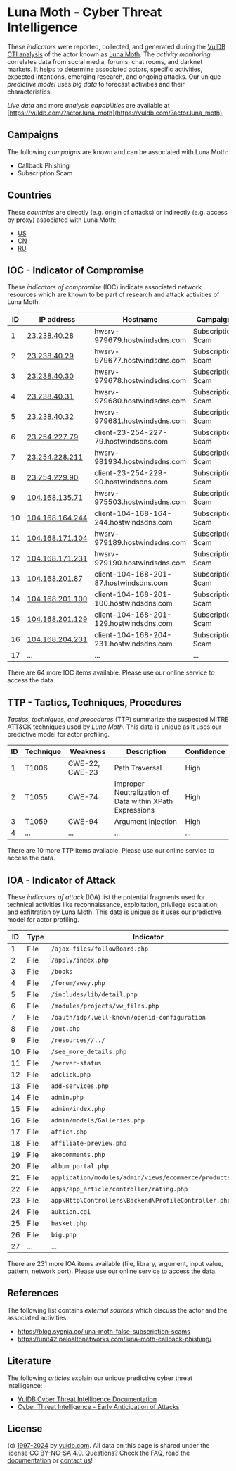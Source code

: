 # Luna Moth - Cyber Threat Intelligence

These _indicators_ were reported, collected, and generated during the [VulDB CTI analysis](https://vuldb.com/?kb.cti) of the actor known as [Luna Moth](https://vuldb.com/?actor.luna_moth). The _activity monitoring_ correlates data from social media, forums, chat rooms, and darknet markets. It helps to determine associated actors, specific activities, expected intentions, emerging research, and ongoing attacks. Our unique _predictive model_ uses _big data_ to forecast activities and their characteristics.

_Live data_ and more _analysis capabilities_ are available at [https://vuldb.com/?actor.luna_moth](https://vuldb.com/?actor.luna_moth)

## Campaigns

The following _campaigns_ are known and can be associated with Luna Moth:

* Callback Phishing
* Subscription Scam

## Countries

These _countries_ are directly (e.g. origin of attacks) or indirectly (e.g. access by proxy) associated with Luna Moth:

* [US](https://vuldb.com/?country.us)
* [CN](https://vuldb.com/?country.cn)
* [RU](https://vuldb.com/?country.ru)

## IOC - Indicator of Compromise

These _indicators of compromise_ (IOC) indicate associated network resources which are known to be part of research and attack activities of Luna Moth.

ID | IP address | Hostname | Campaign | Confidence
-- | ---------- | -------- | -------- | ----------
1 | [23.238.40.28](https://vuldb.com/?ip.23.238.40.28) | hwsrv-979679.hostwindsdns.com | Subscription Scam | High
2 | [23.238.40.29](https://vuldb.com/?ip.23.238.40.29) | hwsrv-979677.hostwindsdns.com | Subscription Scam | High
3 | [23.238.40.30](https://vuldb.com/?ip.23.238.40.30) | hwsrv-979678.hostwindsdns.com | Subscription Scam | High
4 | [23.238.40.31](https://vuldb.com/?ip.23.238.40.31) | hwsrv-979680.hostwindsdns.com | Subscription Scam | High
5 | [23.238.40.32](https://vuldb.com/?ip.23.238.40.32) | hwsrv-979681.hostwindsdns.com | Subscription Scam | High
6 | [23.254.227.79](https://vuldb.com/?ip.23.254.227.79) | client-23-254-227-79.hostwindsdns.com | Subscription Scam | High
7 | [23.254.228.211](https://vuldb.com/?ip.23.254.228.211) | hwsrv-981934.hostwindsdns.com | Subscription Scam | High
8 | [23.254.229.90](https://vuldb.com/?ip.23.254.229.90) | client-23-254-229-90.hostwindsdns.com | Subscription Scam | High
9 | [104.168.135.71](https://vuldb.com/?ip.104.168.135.71) | hwsrv-975503.hostwindsdns.com | Subscription Scam | High
10 | [104.168.164.244](https://vuldb.com/?ip.104.168.164.244) | client-104-168-164-244.hostwindsdns.com | Subscription Scam | High
11 | [104.168.171.104](https://vuldb.com/?ip.104.168.171.104) | hwsrv-979189.hostwindsdns.com | Subscription Scam | High
12 | [104.168.171.231](https://vuldb.com/?ip.104.168.171.231) | hwsrv-979190.hostwindsdns.com | Subscription Scam | High
13 | [104.168.201.87](https://vuldb.com/?ip.104.168.201.87) | client-104-168-201-87.hostwindsdns.com | Subscription Scam | High
14 | [104.168.201.100](https://vuldb.com/?ip.104.168.201.100) | client-104-168-201-100.hostwindsdns.com | Subscription Scam | High
15 | [104.168.201.129](https://vuldb.com/?ip.104.168.201.129) | client-104-168-201-129.hostwindsdns.com | Subscription Scam | High
16 | [104.168.204.231](https://vuldb.com/?ip.104.168.204.231) | client-104-168-204-231.hostwindsdns.com | Subscription Scam | High
17 | ... | ... | ... | ...

There are 64 more IOC items available. Please use our online service to access the data.

## TTP - Tactics, Techniques, Procedures

_Tactics, techniques, and procedures_ (TTP) summarize the suspected MITRE ATT&CK techniques used by _Luna Moth_. This data is unique as it uses our predictive model for actor profiling.

ID | Technique | Weakness | Description | Confidence
-- | --------- | -------- | ----------- | ----------
1 | T1006 | CWE-22, CWE-23 | Path Traversal | High
2 | T1055 | CWE-74 | Improper Neutralization of Data within XPath Expressions | High
3 | T1059 | CWE-94 | Argument Injection | High
4 | ... | ... | ... | ...

There are 10 more TTP items available. Please use our online service to access the data.

## IOA - Indicator of Attack

These _indicators of attack_ (IOA) list the potential fragments used for technical activities like reconnaissance, exploitation, privilege escalation, and exfiltration by Luna Moth. This data is unique as it uses our predictive model for actor profiling.

ID | Type | Indicator | Confidence
-- | ---- | --------- | ----------
1 | File | `/ajax-files/followBoard.php` | High
2 | File | `/apply/index.php` | High
3 | File | `/books` | Low
4 | File | `/forum/away.php` | High
5 | File | `/includes/lib/detail.php` | High
6 | File | `/modules/projects/vw_files.php` | High
7 | File | `/oauth/idp/.well-known/openid-configuration` | High
8 | File | `/out.php` | Medium
9 | File | `/resources//../` | High
10 | File | `/see_more_details.php` | High
11 | File | `/server-status` | High
12 | File | `adclick.php` | Medium
13 | File | `add-services.php` | High
14 | File | `admin.php` | Medium
15 | File | `admin/index.php` | High
16 | File | `admin/models/Galleries.php` | High
17 | File | `affich.php` | Medium
18 | File | `affiliate-preview.php` | High
19 | File | `akocomments.php` | High
20 | File | `album_portal.php` | High
21 | File | `application/modules/admin/views/ecommerce/products.php` | High
22 | File | `apps/app_article/controller/rating.php` | High
23 | File | `app\Http\Controllers\Backend\ProfileController.php` | High
24 | File | `auktion.cgi` | Medium
25 | File | `basket.php` | Medium
26 | File | `big.php` | Low
27 | ... | ... | ...

There are 231 more IOA items available (file, library, argument, input value, pattern, network port). Please use our online service to access the data.

## References

The following list contains _external sources_ which discuss the actor and the associated activities:

* https://blog.sygnia.co/luna-moth-false-subscription-scams
* https://unit42.paloaltonetworks.com/luna-moth-callback-phishing/

## Literature

The following _articles_ explain our unique predictive cyber threat intelligence:

* [VulDB Cyber Threat Intelligence Documentation](https://vuldb.com/?kb.cti)
* [Cyber Threat Intelligence - Early Anticipation of Attacks](https://www.scip.ch/en/?labs.20201022)

## License

(c) [1997-2024](https://vuldb.com/?kb.changelog) by [vuldb.com](https://vuldb.com/?kb.about). All data on this page is shared under the license [CC BY-NC-SA 4.0](https://creativecommons.org/licenses/by-nc-sa/4.0/). Questions? Check the [FAQ](https://vuldb.com/?kb.faq), read the [documentation](https://vuldb.com/?kb) or [contact us](https://vuldb.com/?contact)!

